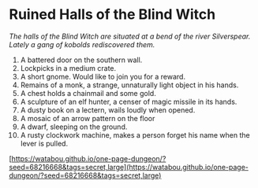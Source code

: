 # Ruined Halls of the Blind Witch

_The halls of the Blind Witch are situated at a bend of the river Silverspear. Lately a gang of kobolds rediscovered them._

1. A battered door on the southern wall.
2. Lockpicks in a medium crate.
3. A short gnome. Would like to join you for a reward.
4. Remains of a monk, a strange, unnaturally light object in his hands.
5. A chest holds a chainmail and some gold.
6. A sculpture of an elf hunter, a censer of magic missile in its hands.
7. A dusty book on a lectern, wails loudly when opened.
8. A mosaic of an arrow pattern on the floor
9. A dwarf, sleeping on the ground.
10. A rusty clockwork machine, makes a person forget his name when the lever is pulled.

[https://watabou.github.io/one-page-dungeon/?seed=68216668&tags=secret,large](https://watabou.github.io/one-page-dungeon/?seed=68216668&tags=secret,large)
